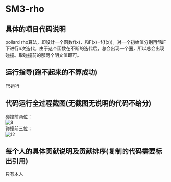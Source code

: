 # SM3-rho
## 具体的项目代码说明
pollard rho算法，即设计一个函数f(x)，和F(x)=f(f(x))。对一个初始值分别再f和F下进行n次迭代，由于这个函数在不断的迭代后，总会出现一个圈，所以总会出现碰撞。取碰撞前的那两个明文值即可。
## 运行指导(跑不起来的不算成功)
F5运行
## 代码运行全过程截图(无截图无说明的代码不给分)
碰撞前两位：  
![8](https://user-images.githubusercontent.com/104966988/182008553-2d733a3c-1355-45e3-9540-548d4f6e0238.png)  
碰撞前三位：  
![12](https://user-images.githubusercontent.com/104966988/182008575-92a5338c-0395-4acd-81f2-d3d1dbe2c131.png) 


## 每个人的具体贡献说明及贡献排序(复制的代码需要标出引用)
只有本人
